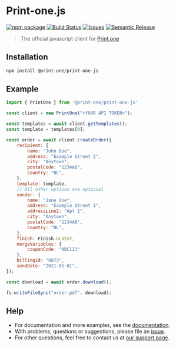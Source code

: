 # Print-one.js

[![npm package][npm-img]][npm-url]
[![Build Status][build-img]][build-url]
[![Issues][issues-img]][issues-url]
[![Semantic Release][semantic-release-img]][semantic-release-url]

[npm-img]:https://img.shields.io/npm/v/@print-one/print-one-js
[npm-url]:https://www.npmjs.com/package/@print-one/print-one-js

[build-img]:https://github.com/Print-one/print-one-js/actions/workflows/release.yml/badge.svg
[build-url]:https://github.com/Print-one/print-one-js/actions/workflows/release.yml

[issues-img]:https://img.shields.io/github/issues/Print-one/print-one-js/bug
[issues-url]:https://github.com/Print-one/print-one-js/issues

[semantic-release-img]:https://img.shields.io/badge/%20%20%F0%9F%93%A6%F0%9F%9A%80-semantic--release-e10079.svg
[semantic-release-url]:https://github.com/semantic-release/semantic-release

> The official javascript client for [Print.one](https://print.one)

## Installation

```bash
npm install @print-one/print-one-js
```

## Example

```js
import { PrintOne } from '@print-one/print-one-js'

const client = new PrintOne("<YOUR API TOKEN>");

const templates = await client.getTemplates();
const template = templates[0];

const order = await client.createOrder({
    recipient: {
        name: "John Doe",
        address: "Example Street 2",
        city: "Anytown",
        postalCode: "1234AB",
        country: "NL",
    },
    template: template,
    // All other options are optional
    sender: {
        name: "Jane Doe",
        address: "Example Street 1",
        addressLine2: "Apt 1",
        city: "Anytown",
        postalCode: "1234AB",
        country: "NL",
    },
    finish: Finish.GLOSSY,
    mergeVariables: {
        couponCode: "ABC123"
    },
    billingId: "8073",
    sendDate: "2021-01-01",
});

const download = await order.download();

fs.writeFileSync("order.pdf", download);
```

## Help

- For documentation and more examples, see the [documentation](https://github.com/Print-one/print-one-js/wiki).
- With problems, questions or suggestions, please file an [issue](https://github.com/Print-one/print-one-js/issues).
- For other questions, feel free to contact us at [our support page](https://printone.atlassian.net/servicedesk/customer/portals).


